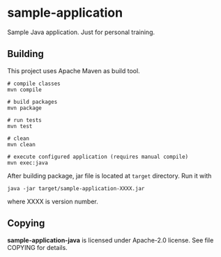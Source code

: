 # sample-application

Sample Java application. Just for personal training.


## Building

This project uses Apache Maven as build tool.

    # compile classes
    mvn compile

    # build packages
    mvn package

    # run tests
    mvn test

    # clean
    mvn clean

    # execute configured application (requires manual compile)
    mvn exec:java

After building package, jar file is located at `target` directory. Run it with

    java -jar target/sample-application-XXXX.jar

where XXXX is version number.


## Copying

**sample-application-java** is licensed under Apache-2.0 license. See file
COPYING for details.

